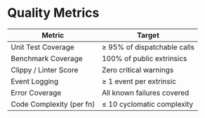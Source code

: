 # Quality Metrics

| Metric                   | Target                      |
| ------------------------ | --------------------------- |
| Unit Test Coverage       | ≥ 95% of dispatchable calls |
| Benchmark Coverage       | 100% of public extrinsics   |
| Clippy / Linter Score    | Zero critical warnings      |
| Event Logging            | ≥ 1 event per extrinsic     |
| Error Coverage           | All known failures covered  |
| Code Complexity (per fn) | ≤ 10 cyclomatic complexity  |
